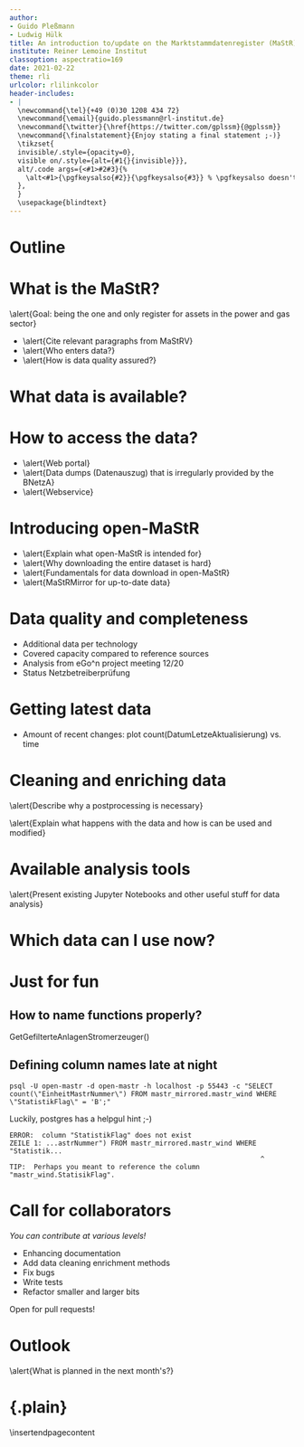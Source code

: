 ```yaml
---
author:
- Guido Pleßmann
- Ludwig Hülk
title: An introduction to/update on the Marktstammdatenregister (MaStR) and open-MaStR
institute: Reiner Lemoine Institut
classoption: aspectratio=169
date: 2021-02-22
theme: rli
urlcolor: rlilinkcolor
header-includes:
- |
  \newcommand{\tel}{+49 (0)30 1208 434 72}
  \newcommand{\email}{guido.plessmann@rl-institut.de}
  \newcommand{\twitter}{\href{https://twitter.com/gplssm}{@gplssm}}
  \newcommand{\finalstatement}{Enjoy stating a final statement ;-)}
  \tikzset{
  invisible/.style={opacity=0},
  visible on/.style={alt={#1{}{invisible}}},
  alt/.code args={<#1>#2#3}{%
    \alt<#1>{\pgfkeysalso{#2}}{\pgfkeysalso{#3}} % \pgfkeysalso doesn't change the path
  },
  }
  \usepackage{blindtext}
---
```


# Outline

# What is the MaStR?

\alert{Goal: being the one and only register for assets in the power and gas sector}

- \alert{Cite relevant paragraphs from MaStRV}
- \alert{Who enters data?}
- \alert{How is data quality assured?}

# What data is available?

# How to access the data?

- \alert{Web portal}
- \alert{Data dumps (Datenauszug) that is irregularly provided by the BNetzA}
- \alert{Webservice}

# Introducing open-MaStR

- \alert{Explain what open-MaStR is intended for}
- \alert{Why downloading the entire dataset is hard}
- \alert{Fundamentals for data download in open-MaStR}
- \alert{MaStRMirror for up-to-date data}

# Data quality and completeness

- Additional data per technology
- Covered capacity compared to reference sources
- Analysis from eGo^n project meeting 12/20
- Status Netzbetreiberprüfung

# Getting latest data

- Amount of recent changes: plot count(DatumLetzeAktualisierung) vs. time

# Cleaning and enriching data

\alert{Describe why a postprocessing is necessary}

\alert{Explain what happens with the data and how is can be used and modified}

# Available analysis tools

\alert{Present existing Jupyter Notebooks and other useful stuff for data analysis}

# Which data can I use now?


# Just for fun


## How to name functions properly?


GetGefilterteAnlagenStromerzeuger()


## Defining column names late at night

```
psql -U open-mastr -d open-mastr -h localhost -p 55443 -c "SELECT count(\"EinheitMastrNummer\") FROM mastr_mirrored.mastr_wind WHERE \"StatistikFlag\" = 'B';"
```

Luckily, postgres has a helpgul hint ;-)

```
ERROR:  column "StatistikFlag" does not exist
ZEILE 1: ...astrNummer") FROM mastr_mirrored.mastr_wind WHERE "Statistik...
                                                              ^
TIP:  Perhaps you meant to reference the column "mastr_wind.StatisikFlag".
```

# Call for collaborators

_You can contribute at various levels!_

- Enhancing documentation
- Add data cleaning enrichment methods
- Fix bugs
- Write tests
- Refactor smaller and larger bits

Open for pull requests!


# Outlook

\alert{What is planned in the next month's?}


# {.plain}

\insertendpagecontent
